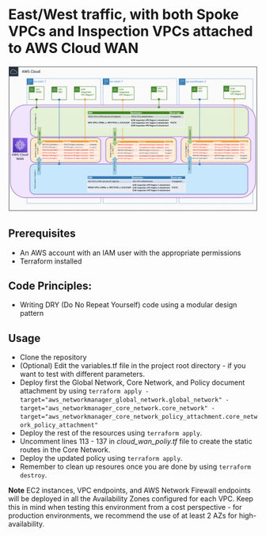 # East/West traffic, with both Spoke VPCs and Inspection VPCs attached to AWS Cloud WAN

![East-West](../../images/east_west.png)

## Prerequisites
- An AWS account with an IAM user with the appropriate permissions
- Terraform installed

## Code Principles:
- Writing DRY (Do No Repeat Yourself) code using a modular design pattern

## Usage
- Clone the repository
- (Optional) Edit the variables.tf file in the project root directory - if you want to test with different parameters.
- Deploy first the Global Network, Core Network, and Policy document attachment by using `terraform apply -target="aws_networkmanager_global_network.global_network" -target="aws_networkmanager_core_network.core_network" -target="aws_networkmanager_core_network_policy_attachment.core_network_policy_attachment"`
- Deploy the rest of the resources using `terraform apply`.
- Uncomment lines 113 - 137 in *cloud_wan_poliy.tf* file to create the static routes in the Core Network.
- Deploy the updated policy using `terraform apply`.
- Remember to clean up resoures once you are done by using `terraform destroy`.

**Note** EC2 instances, VPC endpoints, and AWS Network Firewall endpoints will be deployed in all the Availability Zones configured for each VPC. Keep this in mind when testing this environment from a cost perspective - for production environments, we recommend the use of at least 2 AZs for high-availability.